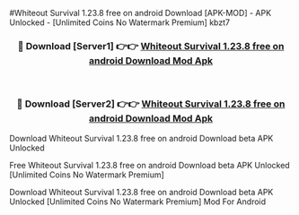 #Whiteout Survival 1.23.8 free on android Download [APK-MOD] - APK Unlocked - [Unlimited Coins No Watermark Premium] kbzt7



<div align="center">

<h3>🔴 Download [Server1] 👉👉 <a href="https://momento.my/?title=Whiteout_Survival_1.23.8_free_on_android_Download">Whiteout Survival 1.23.8 free on android Download Mod Apk</a></h3><br>

<h3>🔴 Download [Server2] 👉👉 <a href="https://momento.my/?title=Whiteout_Survival_1.23.8_free_on_android_Download">Whiteout Survival 1.23.8 free on android Download Mod Apk</a></h3>
</div>



Download Whiteout Survival 1.23.8 free on android Download beta APK Unlocked

Free Whiteout Survival 1.23.8 free on android Download beta APK Unlocked [Unlimited Coins No Watermark Premium]

Download Whiteout Survival 1.23.8 free on android Download beta APK Unlocked [Unlimited Coins No Watermark Premium] Mod For Android
